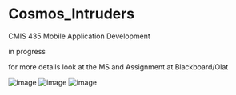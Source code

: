 # Cosmos_Intruders
CMIS 435 Mobile Application Development

in progress 

for more details look at the MS and Assignment at Blackboard/Olat 

![image](https://user-images.githubusercontent.com/78967253/116073951-5adf8980-a691-11eb-8ade-21be4850d772.jpeg)
![image](https://user-images.githubusercontent.com/78967253/116073958-5c10b680-a691-11eb-8d0a-8e9af16095a1.jpeg)
![image](https://user-images.githubusercontent.com/78967253/116073961-5d41e380-a691-11eb-9911-d74f36695e06.jpeg)


